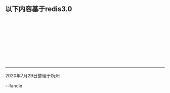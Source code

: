 以下内容基于redis3.0
----------------------------------------------
```c
```
```c
```
```c
```
```c
```
```c
```
```c
```
```c
```
```c
```
```c
```
```c
```
```c
```


-------------------------------------------------------------
2020年7月29日整理于杭州

--fancie
